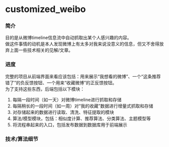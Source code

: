 # customized_weibo

### 简介
目的是从微博timeline信息流中自动抓取出某个人感兴趣的内容。  
做这件事情的动机是本人发现微博上有太多对我来说没意义的信息，但又不舍得放弃上面一些技术相关的见解/文章。

### 进度
完整的项目从前端界面来看应该包括：用来展示“我想看的微博”、一个“这条推荐错了”的负反馈按钮、一个用来“收藏微博”的正反馈按钮。  
为了支持这些东西，后端包括以下模块：

1. 每隔一段时间（如一天）对微博timeline进行抓取和存储
2. 每隔稍长的一段时间（如一周）对“我的收藏”数据进行增量式抓取和存储
3. 对存储起来的数据进行读取、清洗、特征提取的模块
4. 算法/模型模块，包括：相似度计算、推荐算法、分类算法、主题模型等
5. 将流程串起来的入口，包括发布数据到数据库用于前端展示

### 技术/算法细节

